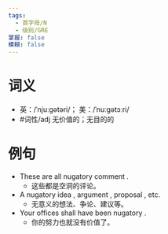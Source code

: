 ```yaml
---
tags:
  - 首字母/N
  - 级别/GRE
掌握: false
模糊: false
---
```

# 词义
- 英：/ˈnjuːɡətəri/； 美：/ˈnuːɡətɔːri/
- #词性/adj  无价值的；无目的的
# 例句
- These are all nugatory comment .
	- 这些都是空洞的评论。
- A nugatory idea , argument , proposal , etc.
	- 无意义的想法、争论、建议等。
- Your offices shall have been nugatory .
	- 你的努力也就没有价值了。
